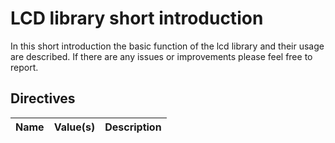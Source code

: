 # LCD library short introduction

In this short introduction the basic function of the lcd library and their usage are described. If there are any issues or improvements please feel free to report.

## Directives

| Name          | Value(s)              | Description                        |
|---------------|:----------------------|------------------------------------|